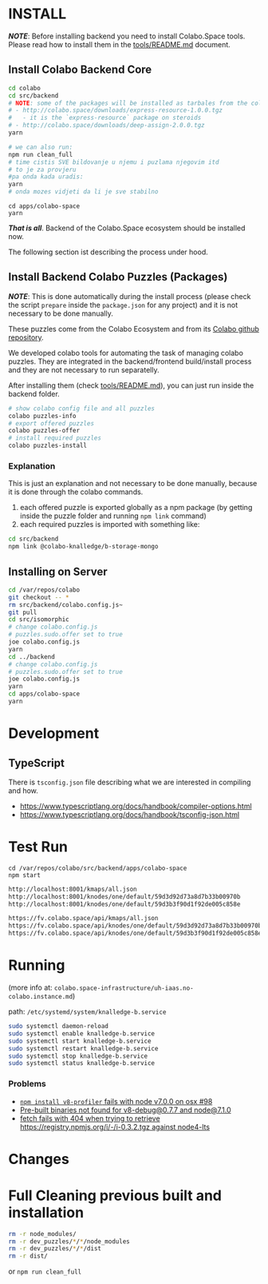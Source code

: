 # 	INSTALL

***NOTE***: Before installing backend you need to install Colabo.Space tools. Please read how to install them in the [tools/README.md](../tools/README.md) document.


## Install Colabo Backend Core

```sh
cd colabo
cd src/backend
# NOTE: some of the packages will be installed as tarbales from the colabo.space website
# - http://colabo.space/downloads/express-resource-1.0.0.tgz
#   - it is the `express-resource` package on steroids
# - http://colabo.space/downloads/deep-assign-2.0.0.tgz
yarn

# we can also run:
npm run clean_full
# time cistis SVE bildovanje u njemu i puzlama njegovim itd
# to je za provjeru
#pa onda kada uradis:
yarn
# onda mozes vidjeti da li je sve stabilno
```

```
cd apps/colabo-space
yarn
```

***That is all***. Backend of the Colabo.Space ecosystem should be installed now. 

The following section ist describing the process under hood.

## Install Backend Colabo Puzzles (Packages)

***NOTE***: This is done automatically during the install process (please check the script `prepare` inside the `package.json` for any project) and it is not necessary to be done manually.

These puzzles come from the Colabo Ecosystem and from its [Colabo github repository](https://github.com/Cha-OS/colabo).

We developed colabo tools for automating the task of managing colabo puzzles. They are integrated in the backend/frontend build/install process and they are not necessary to run separatelly.

After installing them (check [tools/README.md](../tools/README.md)), you can just run inside the backend folder. 

```sh
# show colabo config file and all puzzles
colabo puzzles-info
# export offered puzzles
colabo puzzles-offer
# install required puzzles
colabo puzzles-install
```

### Explanation

This is just an explanation and not necessary to be done manually, because it is done through the colabo commands.

1. each offered puzzle is exported globally as a npm package (by getting inside the puzzle folder and running `npm link` command)
2. each required puzzles is imported with something like:

```sh
cd src/backend
npm link @colabo-knalledge/b-storage-mongo
```

## Installing on Server

```sh
cd /var/repos/colabo
git checkout -- *
rm src/backend/colabo.config.js~
git pull
cd src/isomorphic
# change colabo.config.js
# puzzles.sudo.offer set to true
joe colabo.config.js
yarn
cd ../backend
# change colabo.config.js
# puzzles.sudo.offer set to true
joe colabo.config.js
yarn
cd apps/colabo-space
yarn
```

# Development

## TypeScript

There is `tsconfig.json` file describing what we are interested in compiling and how.

+ https://www.typescriptlang.org/docs/handbook/compiler-options.html
+ https://www.typescriptlang.org/docs/handbook/tsconfig-json.html

# Test Run

```
cd /var/repos/colabo/src/backend/apps/colabo-space
npm start
```

```sh
http://localhost:8001/kmaps/all.json
http://localhost:8001/knodes/one/default/59d3d92d73a8d7b33b00970b
http://localhost:8001/knodes/one/default/59d3b3f90d1f92de005c858e
```

```sh
https://fv.colabo.space/api/kmaps/all.json
https://fv.colabo.space/api/knodes/one/default/59d3d92d73a8d7b33b00970b
https://fv.colabo.space/api/knodes/one/default/59d3b3f90d1f92de005c858e
```

# Running

(more info at: `colabo.space-infrastructure/uh-iaas.no-colabo.instance.md`)

path: `/etc/systemd/system/knalledge-b.service`

```sh
sudo systemctl daemon-reload
sudo systemctl enable knalledge-b.service
sudo systemctl start knalledge-b.service
sudo systemctl restart knalledge-b.service
sudo systemctl stop knalledge-b.service
sudo systemctl status knalledge-b.service
```

### Problems

- [`npm install v8-profiler` fails with node v7.0.0 on osx #98](https://github.com/node-inspector/v8-profiler/issues/98)
- [Pre-built binaries not found for v8-debug@0.7.7 and node@7.1.0](https://github.com/node-inspector/node-inspector/issues/950)
- [fetch fails with 404 when trying to retrieve https://registry.npmjs.org/i/-/i-0.3.2.tgz against node4-lts](https://github.com/npm/npm/issues/14025)

# Changes


# Full Cleaning previous built and installation

```sh
rm -r node_modules/
rm -r dev_puzzles/*/*/node_modules
rm -r dev_puzzles/*/*/dist
rm -r dist/
```

or `npm run clean_full`
